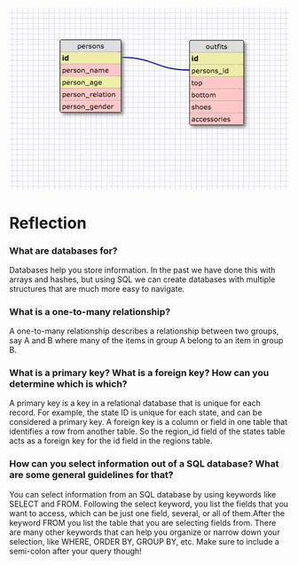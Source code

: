 ![alt tag](outfits_schema.png)

# Reflection

### What are databases for?
Databases help you store information.  In the past we have done this with arrays and hashes, but using SQL we can create databases with multiple structures that are much more easy to navigate.

### What is a one-to-many relationship?
A one-to-many relationship describes a relationship between two groups, say A and B where many of the items in group A belong to an item in group B.

### What is a primary key?  What is a foreign key? How can you determine which is which?
A primary key is a key in a relational database that is unique for each record.  For example, the state ID is unique for each state, and can be considered a primary key.  A foreign key is a column or field in one table that identifies a row from another table.  So the region_id field of the states table acts as a foreign key for the id field in the regions table.

### How can you select information out of a SQL database?  What are some general guidelines for that?
You can select information from an SQL database by using keywords like SELECT and FROM.  Following the select keyword, you list the fields that you want to access, which can be just one field, several, or all of them.After the keyword FROM you list the table that you are selecting fields from.  There are many other keywords that can help you organize or narrow down your selection, like WHERE, ORDER BY, GROUP BY, etc.  Make sure to include a semi-colon after your query though!